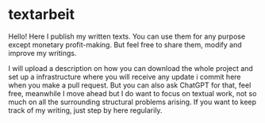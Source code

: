 # textarbeit
Hello! Here I publish my written texts. You can use them for any purpose except monetary profit-making. But feel free to share them, modify and improve my writings.

I will upload a description on how you can download the whole project and set up a infrastructure where you will receive any update i commit here when you make a pull request. But you can also ask ChatGPT for that, feel free, meanwhile I move ahead but I do want to focus on textual work, not so much on all the surrounding structural problems arising. If you want to keep track of my writing, just step by here regularily.

